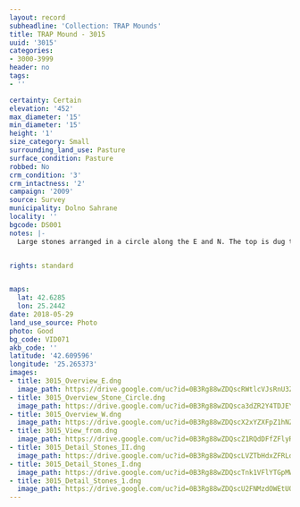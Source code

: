 ```yaml
---
layout: record
subheadline: 'Collection: TRAP Mounds'
title: TRAP Mound - 3015
uuid: '3015'
categories:
- 3000-3999
header: no
tags:
- ''

certainty: Certain
elevation: '452'
max_diameter: '15'
min_diameter: '15'
height: '1'
size_category: Small
surrounding_land_use: Pasture
surface_condition: Pasture
robbed: No
crm_condition: '3'
crm_intactness: '2'
campaign: '2009'
source: Survey
municipality: Dolno Sahrane
locality: ''
bgcode: DS001
notes: |-
  Large stones arranged in a circle along the E and N. The top is dug trough. GPS point 1 - 50 m to the E, another group of large stones. Lot of shallow old robbers' trenchs. Covered in vegetation.


rights: standard


maps:
  lat: 42.6285
  lon: 25.2442
date: 2018-05-29
land_use_source: Photo
photo: Good
bg_code: VID071
akb_code: ''
latitude: '42.609596'
longitude: '25.265373'
images:
- title: 3015_Overview_E.dng
  image_path: https://drive.google.com/uc?id=0B3Rg88wZDQscRWtlcVJsRnU3ZVU
- title: 3015_Overview_Stone_Circle.dng
  image_path: https://drive.google.com/uc?id=0B3Rg88wZDQsca3dZR2Y4TDJEYlk
- title: 3015_Overview_W.dng
  image_path: https://drive.google.com/uc?id=0B3Rg88wZDQscX2xYZXFpZ1hNZ00
- title: 3015_View_from.dng
  image_path: https://drive.google.com/uc?id=0B3Rg88wZDQscZ1RQdDFfZFlyR2c
- title: 3015_Detail_Stones_II.dng
  image_path: https://drive.google.com/uc?id=0B3Rg88wZDQscLVZTbHdxZFRLd1U
- title: 3015_Detail_Stones_I.dng
  image_path: https://drive.google.com/uc?id=0B3Rg88wZDQscTnk1VFlYTGpMWWc
- title: 3015_Detail_Stones_1.dng
  image_path: https://drive.google.com/uc?id=0B3Rg88wZDQscU2FNMzdOWEtUQzg
---
```

